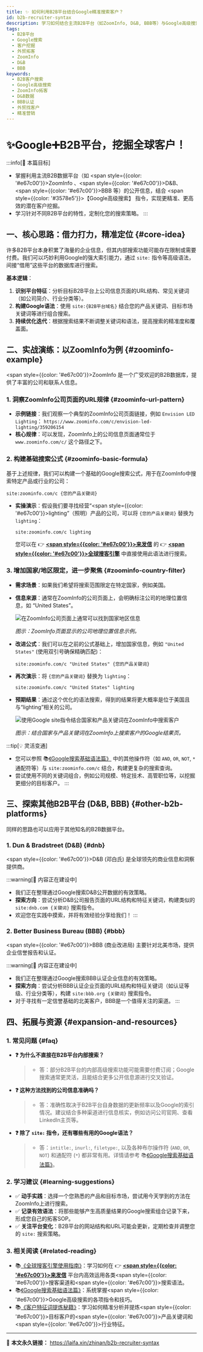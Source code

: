 ```yaml
---
title: ✨ 如何利用B2B平台结合Google精准搜索客户？
id: b2b-recruiter-syntax
description: 学习如何结合主流B2B平台（如ZoomInfo, D&B, BBB等）与Google高级搜索指令，精准定位和挖掘潜在B2B客户资源，提升外贸拓客效率。
tags:
  - B2B平台
  - Google搜索
  - 客户挖掘
  - 外贸拓客
  - ZoomInfo
  - D&B
  - BBB
keywords:
  - B2B客户搜索
  - Google高级搜索
  - ZoomInfo拓客
  - D&B数据
  - BBB认证
  - 外贸找客户
  - 精准营销
---
```


# ✨Google➕B2B平台，挖掘全球客户！

:::info[🎯 本篇目标]
- 掌握利用主流B2B数据平台（如 <span style={{color: '#e67c00'}}>ZoomInfo</span> 、<span style={{color: '#e67c00'}}>D&B</span>、<span style={{color: '#e67c00'}}>BBB</span> 等）的公开信息，结合 <span style={{color: '#3578e5'}}>【Google高级搜索】</span> 指令，实现更精准、更高效的潜在客户挖掘。
- 学习针对不同B2B平台的特性，定制化您的搜索策略。
:::

## 一、核心思路：借力打力，精准定位 {#core-idea}

许多B2B平台本身积累了海量的企业信息，但其内部搜索功能可能存在限制或需要付费。我们可以巧妙利用Google的强大索引能力，通过 `site:` 指令等高级语法，间接“借用”这些平台的数据库进行搜索。

**基本逻辑**：

1.  **识别平台特征**：分析目标B2B平台上公司信息页面的URL结构、常见关键词（如公司简介、行业分类等）。
2.  **构建Google语法**：使用 `site:{B2B平台域名}` 结合您的产品关键词、目标市场关键词等进行组合搜索。
3.  **持续优化迭代**：根据搜索结果不断调整关键词和语法，提高搜索的精准度和覆盖面。

## 二、实战演练：以ZoomInfo为例 {#zoominfo-example}

<span style={{color: '#e67c00'}}>ZoomInfo</span> 是一个广受欢迎的B2B数据库，提供了丰富的公司和联系人信息。

### 1. 洞察ZoomInfo公司页面的URL规律 {#zoominfo-url-pattern}

-   **示例链接**：我们观察一个典型的ZoomInfo公司页面链接，例如 `Envision LED Lighting`：
    `https://www.zoominfo.com/c/envision-led-lighting/359206154`
-   **核心规律**：可以发现，ZoomInfo上的公司信息页面通常位于 `www.zoominfo.com/c/` 这个路径之下。

### 2. 构建基础搜索公式 {#zoominfo-basic-formula}

基于上述规律，我们可以构建一个基础的Google搜索公式，用于在ZoomInfo中搜索特定产品或行业的公司：

```text
site:zoominfo.com/c {您的产品关键词}
```

-   **实操演示**：假设我们要寻找经营“<span style={{color: '#e67c00'}}>lighting</span>”（照明）产品的公司，可以将 `{您的产品关键词}` 替换为 `lighting`：

    ```text
    site:zoominfo.com/c lighting
    ```

    您可以在 👉 [**<span style={{color: '#e67c00'}}>来发信</span>**](https://laifaxin.com) 的 👉 [**<span style={{color: '#e67c00'}}>全球搜客引擎</span>**](./global-search-engine) 中直接使用此语法进行搜索。

### 3. 增加国家/地区限定，进一步聚焦 {#zoominfo-country-filter}

-   **需求场景**：如果我们希望将搜索范围限定在特定国家，例如美国。
-   **信息来源**：通常在ZoomInfo的公司页面上，会明确标注公司的地理位置信息，如 “United States”。

    
    ![在ZoomInfo公司页面上通常可以找到国家地区信息](https://cos.files.maozhishi.com/data/web/web-files/img/20241030220247.png)
    
    _图示：ZoomInfo页面显示的公司地理位置信息示例。_
    

-   **改进公式**：我们可以在之前的公式基础上，增加国家信息，例如 `"United States"` (使用双引号确保精确匹配)：

    ```text
    site:zoominfo.com/c "United States" {您的产品关键词}
    ```

-   **再次演示**：将 `{您的产品关键词}` 替换为 `lighting`：

    ```text
    site:zoominfo.com/c "United States" lighting
    ```

-   **预期结果**：通过这个优化的语法搜索，得到的结果将更大概率是位于美国且与“lighting”相关的公司。

    
    ![使用Google site指令结合国家和产品关键词在ZoomInfo中搜索客户](https://cos.files.maozhishi.com/data/web/web-files/img/20241030220732.png)
    
    _图示：结合国家与产品关键词在ZoomInfo上搜索客户的Google结果页。_
    

:::tip[💡 灵活变通]
- 您可以参照 📚[《Google搜索基础语法篇》](./basic-grammar-section) 中的其他操作符（如 `AND`, `OR`, `NOT`, `*` 通配符等）与 `site:zoominfo.com/c` 结合，构建更复杂的搜索查询。
- 尝试使用不同的关键词组合，例如公司规模、特定技术、高管职位等，以挖掘更细分的目标客户。
:::

## 三、探索其他B2B平台 (D&B, BBB) {#other-b2b-platforms}

同样的思路也可以应用于其他知名的B2B数据平台。

### 1. Dun & Bradstreet (D&B) {#dnb}

<span style={{color: '#e67c00'}}>D&B</span> (邓白氏) 是全球领先的商业信息和洞察提供商。

:::warning[🚧 内容正在建设中]
-   我们正在整理通过Google搜索D&B公开数据的有效策略。
-   **探索方向**：尝试分析D&B公司报告页面的URL结构和特征关键词，构建类似的 `site:dnb.com {关键词}` 搜索指令。
-   欢迎您在实践中摸索，并将有效经验分享给我们！
:::

### 2. Better Business Bureau (BBB) {#bbb}

<span style={{color: '#e67c00'}}>BBB</span> (商业改进局) 主要针对北美市场，提供企业信誉报告和认证。

:::warning[🚧 内容正在建设中]
-   我们正在整理通过Google搜索BBB认证企业信息的有效策略。
-   **探索方向**：尝试分析BBB认证企业页面的URL结构和特征关键词（如认证等级、行业分类等），构建 `site:bbb.org {关键词}` 搜索指令。
-   对于寻找有一定信誉基础的北美客户，BBB是一个值得关注的渠道。
:::

## 四、拓展与资源 {#expansion-and-resources}

### 1. 常见问题 {#faq}

-   **❓ 为什么不直接在B2B平台内部搜索？**
    > -   答：部分B2B平台的内部高级搜索功能可能需要付费订阅；Google搜索通常更灵活，且能结合更多公开信息源进行交叉验证。

-   **❓ 这种方法找到的公司信息准确吗？**
    > -   答：准确性取决于B2B平台自身数据的更新频率以及Google的索引情况。建议结合多种渠道进行信息核实，例如访问公司官网、查看LinkedIn主页等。

-   **❓ 除了 `site:` 指令，还有哪些有用的Google语法？**
    > -   答：`intitle:`, `inurl:`, `filetype:`, 以及各种布尔操作符 (`AND`, `OR`, `NOT`) 和通配符 (`*`) 都非常有用。详情请参考 📚[《Google搜索基础语法篇》](./basic-grammar-section)。

### 2. 学习建议 {#learning-suggestions}

-   ✅ **动手实践**：选择一个您熟悉的产品和目标市场，尝试用今天学到的方法在ZoomInfo上进行搜索。
-   ✅ **记录有效语法**：将那些能够产生高质量结果的Google搜索组合记录下来，形成您自己的拓客SOP。
-   ✅ **关注平台变化**：B2B平台的网站结构和URL可能会更新，定期检查并调整您的 `site:` 搜索策略。

### 3. 相关阅读 {#related-reading}

-   📚[《全球搜客引擎使用指南》](./global-search-engine)：学习如何在 👉 [**<span style={{color: '#e67c00'}}>来发信</span>**](https://laifaxin.com) 平台内高效运用各类<span style={{color: '#e67c00'}}>搜客渠道</span>和<span style={{color: '#e67c00'}}>搜索语法</span>。
-   📚[《Google搜索基础语法篇》](./basic-grammar-section)：系统掌握<span style={{color: '#e67c00'}}>Google高级搜索</span>的各项指令和技巧。
-   📚[《客户特征词提炼秘籍》](./feature-analysis-section)：学习如何精准分析并提炼<span style={{color: '#e67c00'}}>目标客户</span>的<span style={{color: '#e67c00'}}>产品关键词</span>和<span style={{color: '#e67c00'}}>行业特征</span>。

---

🔗 **本文永久链接：** https://laifa.xin/zhinan/b2b-recruiter-syntax




